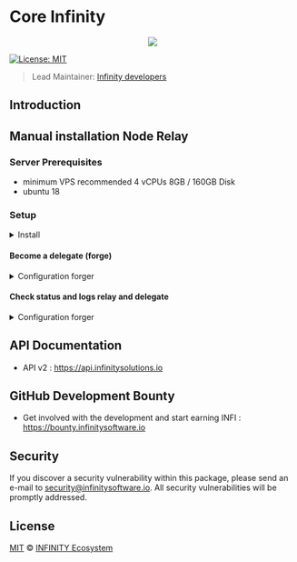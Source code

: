 # Core Infinity

<p align="center">
    <img src="https://raw.githubusercontent.com/InfinitySoftwareLTD/core-master-INFI/chore/bridgechain-changes/banner_infi.png" />
</p>

[![License: MIT](https://badgen.now.sh/badge/license/MIT/green)](https://opensource.org/licenses/MIT)

> Lead Maintainer: [Infinity developers](https://github.com/Plusid)

## Introduction

## Manual installation Node Relay

### Server Prerequisites

- minimum VPS recommended 
4 vCPUs 8GB / 160GB Disk
- ubuntu 18

### Setup

<details><summary>Install</summary>

```bash
# Install Relay Infinity
git clone https://github.com/InfinitySoftwareLTD/core-master-INFI.git
cd core-master-INFI
bash install.sh

# choose a network
Mainnet

# Start Relay
cd core-master-INFI
infinity relay:start


# config database

```

</details>


#### Become a delegate (forge)

<details><summary>Configuration forger</summary>

```bash
# Entry your delegate phrase (wallet passphrase) as forger
infinity config:forger

# Start Forging
infinity forger:start

```

</details>

#### Check status and logs relay and delegate

<details><summary>Configuration forger</summary>

```bash
# status
pm2 status

# logs relay
pm2 logs infinity-relay

# logs forging
pm2 logs infinity-forger

```

</details>

## API Documentation

-   API v2 : https://api.infinitysolutions.io

## GitHub Development Bounty

-   Get involved with the development and start earning INFI : https://bounty.infinitysoftware.io

## Security

If you discover a security vulnerability within this package, please send an e-mail to security@infinitysoftware.io. All security vulnerabilities will be promptly addressed.

## License

[MIT](LICENSE) © [INFINITY Ecosystem](https://infinitysoftware.io)
